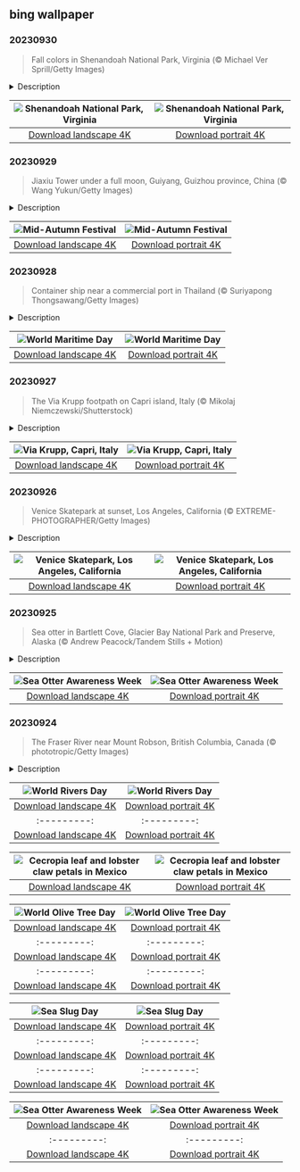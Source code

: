 ## bing wallpaper

### 20230930

> Fall colors in Shenandoah National Park, Virginia (© Michael Ver Sprill/Getty Images)

<details>
<summary>Description</summary>

> 'Oak'tober is upon us and that means it's time to turn over a new leaf! Nestled in the heart of the Blue Ridge Mountains, Shenandoah National Park spans over 200,000 acres. As summer bids farewell, the park undergoes a transformation, unveiling its most enchanting chapter: the fall season. The leaves put on their fanciest outfits—reds, oranges, and golds—creating an amazing show you won't want to miss.
> 
> The Skyline Drive, a 105-mile route, offers a front-row seat, with more than 75 overlooks. And there are more than 300 species of trees, vines, and shrubs to see here. The sugar maples, hickories, and oaks are the rock stars of the color-changing game. So, whether you're an avid hiker, a nature photographer, or simply seeking a tranquil escape, this park has it all.
> 
> 

</details>

| ![Shenandoah National Park, Virginia](https://cn.bing.com/th?id=OHR.ShenandoahFoliage_EN-US9719781431_UHD.jpg&pid=hp&w=400&h=224&rs=1&c=4) | ![Shenandoah National Park, Virginia](https://cn.bing.com/th?id=OHR.ShenandoahFoliage_EN-US9719781431_1080x1920.jpg&pid=hp&w=155&h=315&rs=1&c=4) |
|:---------:|:---------:|
| [Download landscape 4K](https://cn.bing.com/th?id=OHR.ShenandoahFoliage_EN-US9719781431_UHD.jpg) | [Download portrait 4K](https://cn.bing.com/th?id=OHR.ShenandoahFoliage_EN-US9719781431_1080x1920.jpg) |

### 20230929

> Jiaxiu Tower under a full moon, Guiyang, Guizhou province, China (© Wang Yukun/Getty Images)

<details>
<summary>Description</summary>

> As summer's warmth gently yields to autumn's cool embrace, the Mid-Autumn Festival lights up the Chinese city of Guiyang, celebrating the full moon and the autumn harvest. Also known as the Moon Festival, it takes place on the 15th day of the year's eighth lunar month in the Chinese calendar.
> 
> The harvest has been celebrated around the autumn full moon since China's Shang dynasty, more than 3,000 years ago. During the festival, families reunite to enjoy delectable mooncakes, admire the beauty of the moon, express gratitude, and tell tales of Chang'e, the Chinese goddess of the moon, and her husband Hou Yi, a legendary archer.
> 
> Similar festivals are celebrated in Japan, Vietnam, South Korea, and other countries in East and Southeast Asia. Jiaxiu Tower, pictured on our homepage, was built in 1598, so it has witnessed many Mid-Autumn Festivals. Under the moonlit sky, lanterns adorn the tower, illuminating the streets, symbolizing hope, good fortune, and unity.

</details>

| ![Mid-Autumn Festival](https://cn.bing.com/th?id=OHR.GuiyangMoon_EN-US2407385108_UHD.jpg&pid=hp&w=400&h=224&rs=1&c=4) | ![Mid-Autumn Festival](https://cn.bing.com/th?id=OHR.GuiyangMoon_EN-US2407385108_1080x1920.jpg&pid=hp&w=155&h=315&rs=1&c=4) |
|:---------:|:---------:|
| [Download landscape 4K](https://cn.bing.com/th?id=OHR.GuiyangMoon_EN-US2407385108_UHD.jpg) | [Download portrait 4K](https://cn.bing.com/th?id=OHR.GuiyangMoon_EN-US2407385108_1080x1920.jpg) |

### 20230928

> Container ship near a commercial port in Thailand (© Suriyapong Thongsawang/Getty Images)

<details>
<summary>Description</summary>

> The sea is a tough workplace, and a busy one—the shipping industry is the backbone of the global economy, transporting more than 80% of the world’s trade. On World Maritime Day, shipping professionals and leaders gather to raise awareness about maritime safety, sustainable shipping practices, and pollution. Organized by the International Maritime Organization, a UN agency, the day also honors maritime workers. These unsung heroes work long hours and spend months away from family to keep our trade flowing.
> 
> This year's theme focuses on the 50th anniversary of MARPOL 73/78, an international law that regulates emissions and aims to minimize pollution in our ocean waters. While the ocean plays a vital global role in trade, the survival of many species on Earth, including our own, depends on it remaining a healthy place.
> 
> 

</details>

| ![World Maritime Day](https://cn.bing.com/th?id=OHR.MaritimeDay_EN-US2262770680_UHD.jpg&pid=hp&w=400&h=224&rs=1&c=4) | ![World Maritime Day](https://cn.bing.com/th?id=OHR.MaritimeDay_EN-US2262770680_1080x1920.jpg&pid=hp&w=155&h=315&rs=1&c=4) |
|:---------:|:---------:|
| [Download landscape 4K](https://cn.bing.com/th?id=OHR.MaritimeDay_EN-US2262770680_UHD.jpg) | [Download portrait 4K](https://cn.bing.com/th?id=OHR.MaritimeDay_EN-US2262770680_1080x1920.jpg) |

### 20230927

> The Via Krupp footpath on Capri island, Italy (© Mikolaj Niemczewski/Shutterstock)

<details>
<summary>Description</summary>

> Via Krupp is a cliffside pathway on the Italian island of Capri, renowned for its dramatic serpentine design. Built between 1900 and 1902 by the German industrialist Friedrich Alfred Krupp, the footpath connects the town of Capri to Marina Piccola beach, and  allowed Krupp to access his properties. The pathway's intricate layout, with its sharp turns and steep inclines, was an engineering marvel of its time. Via Krupp's panoramic vistas of the Tyrrhenian Sea, the Faraglioni rock formations, and the lush landscape of the island have drawn admiration for generations. Due to concerns over preservation and safety, because of falling rocks, the pathway has faced intermittent closures, though it reopened in June this year for the first time in nine years.
> 
> 
> 
> 

</details>

| ![Via Krupp, Capri, Italy](https://cn.bing.com/th?id=OHR.CapriKrupp_EN-US2044781395_UHD.jpg&pid=hp&w=400&h=224&rs=1&c=4) | ![Via Krupp, Capri, Italy](https://cn.bing.com/th?id=OHR.CapriKrupp_EN-US2044781395_1080x1920.jpg&pid=hp&w=155&h=315&rs=1&c=4) |
|:---------:|:---------:|
| [Download landscape 4K](https://cn.bing.com/th?id=OHR.CapriKrupp_EN-US2044781395_UHD.jpg) | [Download portrait 4K](https://cn.bing.com/th?id=OHR.CapriKrupp_EN-US2044781395_1080x1920.jpg) |

### 20230926

> Venice Skatepark at sunset, Los Angeles, California (© EXTREME-PHOTOGRAPHER/Getty Images)

<details>
<summary>Description</summary>

> Welcome to the concrete waves of Venice Beach, California, a skateboarder's paradise. Built next to the beach town's sun-kissed shores, Venice Skatepark stands as a testament to the history of skateboarding in the state.
> 
> Opened in 2009, the park was the result of years of efforts by residents, spearheaded by Venice skating legend Jesse Martinez. With a plethora of challenging ramps, bowls, and rails, it has something to keep skaters of all skill levels entertained. Its oceanfront setting also makes it a popular spot for spectators to stop by and watch gravity-defying tricks from backside tailslides and 360 pop shove-its, to skaters dropping into a bowl to nail an eggplant. And if you're not sure what any of those things are, there's also a great view of the beach.
> 
> 

</details>

| ![Venice Skatepark, Los Angeles, California](https://cn.bing.com/th?id=OHR.VeniceSkatePark_EN-US1972530060_UHD.jpg&pid=hp&w=400&h=224&rs=1&c=4) | ![Venice Skatepark, Los Angeles, California](https://cn.bing.com/th?id=OHR.VeniceSkatePark_EN-US1972530060_1080x1920.jpg&pid=hp&w=155&h=315&rs=1&c=4) |
|:---------:|:---------:|
| [Download landscape 4K](https://cn.bing.com/th?id=OHR.VeniceSkatePark_EN-US1972530060_UHD.jpg) | [Download portrait 4K](https://cn.bing.com/th?id=OHR.VeniceSkatePark_EN-US1972530060_1080x1920.jpg) |

### 20230925

> Sea otter in Bartlett Cove, Glacier Bay National Park and Preserve, Alaska (© Andrew Peacock/Tandem Stills + Motion)

<details>
<summary>Description</summary>

> It's hard not to smile when you spot a sea otter. Their whiskery faces, busy paws, and thick fur give the impression of a stuffed animal that has come to life and taken to the ocean. The heaviest members of the weasel family, sea otters aren't just cute. They also play a vital role in the underwater kelp forest ecosystem, keeping the destructive sea urchin population in check—by eating them.
> 
> Sea Otter Awareness Week aims to help protect their populations, found along the coasts of the north Pacific Ocean. They once numbered 300,000 but they dropped to fewer than 2,000 after widespread hunting. International protections were put into place in 1911 and numbers have rebounded to around 125,000, but they remain endangered. While some habitats never recovered, others have emerged in entirely new locations, such as Glacier Bay National Park and Preserve in Alaska. In 1995, five sea otters were spotted in Glacier Bay. Today, there are more than 8,000 hunting, playing, and raising pups in the kelp-abundant waters.
> 
> 

</details>

| ![Sea Otter Awareness Week](https://cn.bing.com/th?id=OHR.GlacierBayOtter_EN-US1818492105_UHD.jpg&pid=hp&w=400&h=224&rs=1&c=4) | ![Sea Otter Awareness Week](https://cn.bing.com/th?id=OHR.GlacierBayOtter_EN-US1818492105_1080x1920.jpg&pid=hp&w=155&h=315&rs=1&c=4) |
|:---------:|:---------:|
| [Download landscape 4K](https://cn.bing.com/th?id=OHR.GlacierBayOtter_EN-US1818492105_UHD.jpg) | [Download portrait 4K](https://cn.bing.com/th?id=OHR.GlacierBayOtter_EN-US1818492105_1080x1920.jpg) |

### 20230924

> The Fraser River near Mount Robson, British Columbia, Canada (© phototropic/Getty Images)

<details>
<summary>Description</summary>

> If you are a nature enthusiast, or simply enjoy listening to the sound of rumbling rivers, you might like to know that today is World Rivers Day. First held in 2005 during the United Nations' 'Water for Life’ campaign, it was proposed by Canadian river conservationist Mark Angelo, who founded BC Rivers Day in western Canada in 1980. World Rivers Day is held on the fourth Sunday of September to celebrate and raise awareness of the benefits that rivers provide to people and the planet.
> 
> The star of today's image, the Fraser River, is the longest river in British Columbia and the 11th longest in Canada. The stream meanders from the Rocky Mountains, traveling more than 850 miles over slopes and flatlands before it merges with the Strait of Georgia, just south of Vancouver.
> 
> 

</details>

| ![World Rivers Day](https://cn.bing.com/th?id=OHR.FraserRiverBC_EN-US1696932265_UHD.jpg&pid=hp&w=400&h=224&rs=1&c=4) | ![World Rivers Day](https://cn.bing.com/th?id=OHR.FraserRiverBC_EN-US1696932265_1080x1920.jpg&pid=hp&w=155&h=315&rs=1&c=4) |
|:---------:|:---------:|
| [Download landscape 4K](https://cn.bing.com/th?id=OHR.FraserRiverBC_EN-US1696932265_UHD.jpg) | [Download portrait 4K](https://cn.bing.com/th?id=OHR.FraserRiverBC_EN-US1696932265_1080x1920.jpg) |7808554_1080x1920.jpg) |ad portrait 4K](https://cn.bing.com/th?id=OHR.EagleTree_EN-US8588984234_1080x1920.jpg) |d portrait 4K](https://cn.bing.com/th?id=OHR.SurfSanDiego_EN-US0761983664_1080x1920.jpg) |?id=OHR.CormorantBridge_EN-US1902862286_1080x1920.jpg) |om/th?id=OHR.AmericanWetlands_EN-US1844827155_1080x1920.jpg&pid=hp&w=155&h=315&rs=1&c=4) |
|:---------:|:---------:|
| [Download landscape 4K](https://cn.bing.com/th?id=OHR.AmericanWetlands_EN-US1844827155_UHD.jpg) | [Download portrait 4K](https://cn.bing.com/th?id=OHR.AmericanWetlands_EN-US1844827155_1080x1920.jpg) |9784_UHD.jpg) | [Download portrait 4K](https://cn.bing.com/th?id=OHR.RedPlanetDay_EN-US9693219784_1080x1920.jpg) |r claw is often cultivated as an ornamental plant for tropical gardens. Gardeners looking to attract birds love the Heliconia because its plentiful nectar draws hummingbirds to its downward-facing flowers. Those same flowers have special recognition in Bolivia as 'patujú,' the national flower, which appears on one of the country's flags.
> 
> 

</details>

| ![Cecropia leaf and lobster claw petals in Mexico](https://cn.bing.com/th?id=OHR.Cecropia_EN-US9602789937_UHD.jpg&pid=hp&w=400&h=224&rs=1&c=4) | ![Cecropia leaf and lobster claw petals in Mexico](https://cn.bing.com/th?id=OHR.Cecropia_EN-US9602789937_1080x1920.jpg&pid=hp&w=155&h=315&rs=1&c=4) |
|:---------:|:---------:|
| [Download landscape 4K](https://cn.bing.com/th?id=OHR.Cecropia_EN-US9602789937_UHD.jpg) | [Download portrait 4K](https://cn.bing.com/th?id=OHR.Cecropia_EN-US9602789937_1080x1920.jpg) |though olive trees do not grow very tall, usually no more than 30 feet, they live a very long time. One of the oldest known trees in the world, in Portugal, is believed to be 3,350 years old. Many live for millennia, their trunks growing thick and gnarled, and their branches bearing fruit century after century. As civilizations rise and fall around them, these hardy trees remain resilient and steadfast.
> 
> 

</details>

| ![World Olive Tree Day](https://cn.bing.com/th?id=OHR.OliveTreeDay_EN-US9460125670_UHD.jpg&pid=hp&w=400&h=224&rs=1&c=4) | ![World Olive Tree Day](https://cn.bing.com/th?id=OHR.OliveTreeDay_EN-US9460125670_1080x1920.jpg&pid=hp&w=155&h=315&rs=1&c=4) |
|:---------:|:---------:|
| [Download landscape 4K](https://cn.bing.com/th?id=OHR.OliveTreeDay_EN-US9460125670_UHD.jpg) | [Download portrait 4K](https://cn.bing.com/th?id=OHR.OliveTreeDay_EN-US9460125670_1080x1920.jpg) |pid=hp&w=155&h=315&rs=1&c=4) |
|:---------:|:---------:|
| [Download landscape 4K](https://cn.bing.com/th?id=OHR.MonksMound_EN-US9323884241_UHD.jpg) | [Download portrait 4K](https://cn.bing.com/th?id=OHR.MonksMound_EN-US9323884241_1080x1920.jpg) |](https://cn.bing.com/th?id=OHR.Calacas_EN-US6430903741_UHD.jpg) | [Download portrait 4K](https://cn.bing.com/th?id=OHR.Calacas_EN-US6430903741_1080x1920.jpg) |.com/th?id=OHR.SealRiver_EN-US6267835630_1080x1920.jpg&pid=hp&w=155&h=315&rs=1&c=4) |
|:---------:|:---------:|
| [Download landscape 4K](https://cn.bing.com/th?id=OHR.SealRiver_EN-US6267835630_UHD.jpg) | [Download portrait 4K](https://cn.bing.com/th?id=OHR.SealRiver_EN-US6267835630_1080x1920.jpg) |e a more fitting name. Someone call Terry.
> 
> 

</details>

| ![Sea Slug Day](https://cn.bing.com/th?id=OHR.SeaAngel_EN-US5531672696_UHD.jpg&pid=hp&w=400&h=224&rs=1&c=4) | ![Sea Slug Day](https://cn.bing.com/th?id=OHR.SeaAngel_EN-US5531672696_1080x1920.jpg&pid=hp&w=155&h=315&rs=1&c=4) |
|:---------:|:---------:|
| [Download landscape 4K](https://cn.bing.com/th?id=OHR.SeaAngel_EN-US5531672696_UHD.jpg) | [Download portrait 4K](https://cn.bing.com/th?id=OHR.SeaAngel_EN-US5531672696_1080x1920.jpg) |OHR.DarkSkyAcadia_EN-US6966527964_1080x1920.jpg) |.bing.com/th?id=OHR.GoldenJellyfish_EN-US6743816471_1080x1920.jpg&pid=hp&w=155&h=315&rs=1&c=4) |
|:---------:|:---------:|
| [Download landscape 4K](https://cn.bing.com/th?id=OHR.GoldenJellyfish_EN-US6743816471_UHD.jpg) | [Download portrait 4K](https://cn.bing.com/th?id=OHR.GoldenJellyfish_EN-US6743816471_1080x1920.jpg) |ng.com/th?id=OHR.LastDollarRoad_EN-US7923638318_UHD.jpg&pid=hp&w=400&h=224&rs=1&c=4) | ![First day of autumn](https://cn.bing.com/th?id=OHR.LastDollarRoad_EN-US7923638318_1080x1920.jpg&pid=hp&w=155&h=315&rs=1&c=4) |
|:---------:|:---------:|
| [Download landscape 4K](https://cn.bing.com/th?id=OHR.LastDollarRoad_EN-US7923638318_UHD.jpg) | [Download portrait 4K](https://cn.bing.com/th?id=OHR.LastDollarRoad_EN-US7923638318_1080x1920.jpg) |ppers who hunted otters to near extinction before they were protected by law. Although sea otter populations have rebounded, they are still considered endangered. Otters live along the Pacific Coast of North America, from California up to Alaska. Although they can walk on land, they almost never find the need or desire to, even when it's nap time. When they're ready for a snooze, they'll raft up, wrap themselves in a strand of kelp to keep them from drifting away, and recline on the world's biggest waterbed.

</details>

| ![Sea Otter Awareness Week](https://cn.bing.com/th?id=OHR.SitkaOtters_EN-US7714053956_UHD.jpg&pid=hp&w=400&h=224&rs=1&c=4) | ![Sea Otter Awareness Week](https://cn.bing.com/th?id=OHR.SitkaOtters_EN-US7714053956_1080x1920.jpg&pid=hp&w=155&h=315&rs=1&c=4) |
|:---------:|:---------:|
| [Download landscape 4K](https://cn.bing.com/th?id=OHR.SitkaOtters_EN-US7714053956_UHD.jpg) | [Download portrait 4K](https://cn.bing.com/th?id=OHR.SitkaOtters_EN-US7714053956_1080x1920.jpg) |oo_EN-US7569665443_UHD.jpg&pid=hp&w=400&h=224&rs=1&c=4) | ![World Bamboo Day](https://cn.bing.com/th?id=OHR.ArashiyamaBamboo_EN-US7569665443_1080x1920.jpg&pid=hp&w=155&h=315&rs=1&c=4) |
|:---------:|:---------:|
| [Download landscape 4K](https://cn.bing.com/th?id=OHR.ArashiyamaBamboo_EN-US7569665443_UHD.jpg) | [Download portrait 4K](https://cn.bing.com/th?id=OHR.ArashiyamaBamboo_EN-US7569665443_1080x1920.jpg) |